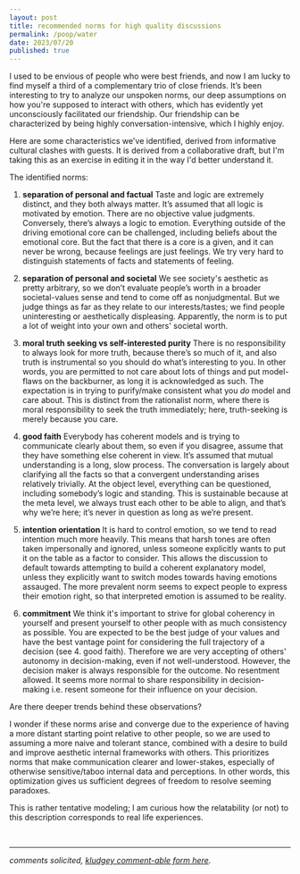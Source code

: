 ```yaml
---
layout: post
title: recommended norms for high quality discussions
permalink: /poop/water
date: 2023/07/20
published: true
---
```


I used to be envious of people who were best friends, and now I am lucky to find myself a third of a complementary trio of close friends. It’s been interesting to try to analyze our unspoken norms, our deep assumptions on how you're supposed to interact with others, which has evidently yet unconsciously facilitated our friendship. Our friendship can be characterized by being highly conversation-intensive, which I highly enjoy. 

Here are some characteristics we've identified, derived from informative cultural clashes with guests. It is derived from a collaborative draft, but I'm taking this as an exercise in editing it in the way I'd better understand it. 

The identified norms:

1. **separation of personal and factual**
Taste and logic are extremely distinct, and they both always matter. It’s assumed that all logic is motivated by emotion. There are no objective value judgments. Conversely, there’s always a logic to emotion. Everything outside of the driving emotional core can be challenged, including beliefs about the emotional core. But the fact that there is a core is a given, and it can never be wrong, because feelings are just feelings. We try very hard to distinguish statements of facts and statements of feeling.

2. **separation of personal and societal**
We see society's aesthetic as pretty arbitrary, so we don’t evaluate people’s worth in a broader societal-values sense and tend to come off as nonjudgmental. But we judge things as far as they relate to our interests/tastes; we find people uninteresting or aesthetically displeasing. Apparently, the norm is to put a lot of weight into your own and others' societal worth. 

3. **moral truth seeking vs self-interested purity**
There is no responsibility to always look for more truth, because there’s so much of it, and also truth is instrumental so you should do what’s interesting to you. In other words, you are permitted to not care about lots of things and put model-flaws on the backburner, as long it is acknowledged as such. The expectation is in trying to purify/make consistent what you _do_ model and care about. This is distinct from the rationalist norm, where there is moral responsibility to seek the truth immediately; here, truth-seeking is merely because you care. 

4. **good faith**
Everybody has coherent models and is trying to communicate clearly about them, so even if you disagree, assume that they have something else coherent in view. It’s assumed that mutual understanding is a long, slow process. The conversation is largely about clarifying all the facts so that a convergent understanding arises relatively trivially. At the object level, everything can be questioned, including somebody’s logic and standing. This is sustainable because at the meta level, we always trust each other to be able to align, and that’s why we’re here; it’s never in question as long as we’re present.

5. **intention orientation**
It is hard to control emotion, so we tend to read intention much more heavily. This means that harsh tones are often taken impersonally and ignored, unless someone explicitly wants to put it on the table as a factor to consider. This allows the discussion to default towards attempting to build a coherent explanatory model, unless they explicitly want to switch modes towards having emotions assauged. The more prevalent norm seems to expect people to express their emotion right, so that interpreted emotion is assumed to be reality.

6. **commitment**
We think it's important to strive for global coherency in yourself and present yourself to other people with as much consistency as possible. You are expected to be the best judge of your values and have the best vantage point for considering the full trajectory of a decision (see 4. good faith). Therefore we are very accepting of others' autonomy in decision-making, even if not well-understood. However, the decision maker is always responsible for the outcome. No resentment allowed. It seems more normal to share responsibility in decision-making i.e. resent someone for their influence on your decision. 


Are there deeper trends behind these observations? 

I wonder if these norms arise and converge due to the experience of having a more distant starting point relative to other people, so we are used to assuming a more naive and tolerant stance, combined with a desire to build and improve aesthetic internal frameworks with others. This prioritizes norms that make communication clearer and lower-stakes, especially of otherwise sensitive/taboo internal data and perceptions. In other words, this optimization gives us sufficient degrees of freedom to resolve seeming paradoxes. 

This is rather tentative modeling; I am curious how the relatability (or not) to this description corresponds to real life experiences.

&nbsp;
&nbsp;
&nbsp;

---

_comments solicited, [kludgey comment-able form here](https://docs.google.com/document/d/1jF0s0IVLF338Uvgy1RKo4P8roP7ESnwwJGbsBUhwcGQ/edit?usp=sharing)._
